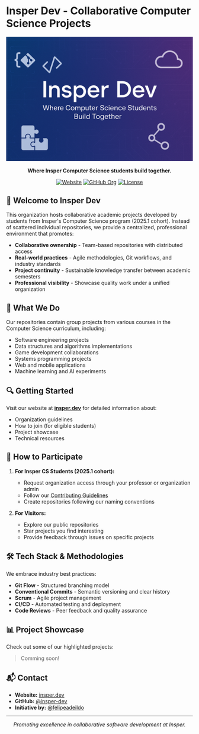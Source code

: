 # Insper Dev - Collaborative Computer Science Projects

<div align="center">
  
![Insper Dev Banner](https://raw.githubusercontent.com/insper-dev/.github/main/profile/assets/banner.png)
  
**Where Insper Computer Science students build together.**

[![Website](https://img.shields.io/badge/website-insper.dev-blue)](https://insper.dev)
[![GitHub Org](https://img.shields.io/badge/GitHub-insper--dev-181717?logo=github)](https://github.com/insper-dev)
[![License](https://img.shields.io/badge/license-MIT-green)](LICENSE)

</div>

## 🚀 Welcome to Insper Dev

This organization hosts collaborative academic projects developed by students from Insper's Computer Science program (2025.1 cohort). Instead of scattered individual repositories, we provide a centralized, professional environment that promotes:

- **Collaborative ownership** - Team-based repositories with distributed access
- **Real-world practices** - Agile methodologies, Git workflows, and industry standards
- **Project continuity** - Sustainable knowledge transfer between academic semesters
- **Professional visibility** - Showcase quality work under a unified organization

## 💼 What We Do

Our repositories contain group projects from various courses in the Computer Science curriculum, including:

- Software engineering projects
- Data structures and algorithms implementations
- Game development collaborations
- Systems programming projects
- Web and mobile applications
- Machine learning and AI experiments

## 🔍 Getting Started

Visit our website at **[insper.dev](https://insper.dev)** for detailed information about:
- Organization guidelines
- How to join (for eligible students)
- Project showcase
- Technical resources

## 🌱 How to Participate

1. **For Insper CS Students (2025.1 cohort):**
   - Request organization access through your professor or organization admin
   - Follow our [Contributing Guidelines](https://github.com/insper-dev/.github/blob/main/CONTRIBUTING.md)
   - Create repositories following our naming conventions

2. **For Visitors:**
   - Explore our public repositories
   - Star projects you find interesting
   - Provide feedback through issues on specific projects

## 🛠️ Tech Stack & Methodologies

We embrace industry best practices:

- **Git Flow** - Structured branching model
- **Conventional Commits** - Semantic versioning and clear history
- **Scrum** - Agile project management
- **CI/CD** - Automated testing and deployment
- **Code Reviews** - Peer feedback and quality assurance

## 📊 Project Showcase

<!-- This section will dynamically showcase featured projects -->
Check out some of our highlighted projects:

> Comming soon!

## 📬 Contact

- **Website:** [insper.dev](https://insper.dev)
- **GitHub:** [@insper-dev](https://github.com/insper-dev)
- **Initiative by:** [@felipeadeildo](https://github.com/felipeadeildo)

---

<div align="center">
  <i>Promoting excellence in collaborative software development at Insper.</i>
</div>